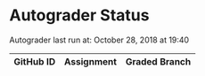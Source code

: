 # Autograder Status
Autograder last run at: October 28, 2018 at 19:40

| GitHub ID | Assignment | Graded Branch |
|-----------|------------|---------------|
